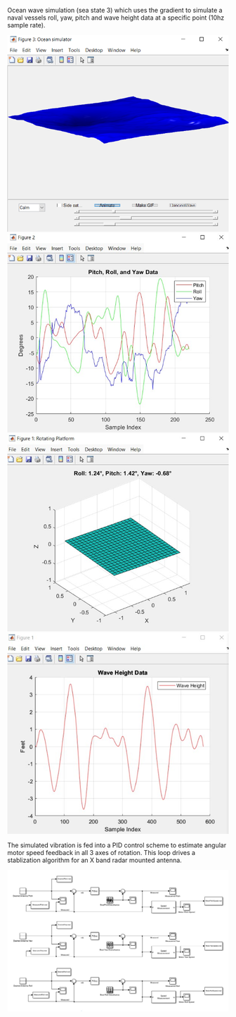 Ocean wave simulation (sea state 3) which uses the gradient to simulate a naval vessels roll, yaw, pitch and wave height data at a specific point (10hz sample rate).

![alt text](OceanSim.png)
![alt text](VibrationPlot.png)
![alt text](BoatVibration.png)
![alt text](WaveHeightPlot.png)

The simulated vibration is fed into a PID control scheme to estimate angular motor speed feedback in all 3 axes of rotation. 
This loop drives a stablization algorithm for an X band radar mounted antenna.

![alt text](PIDSchematic.png)

